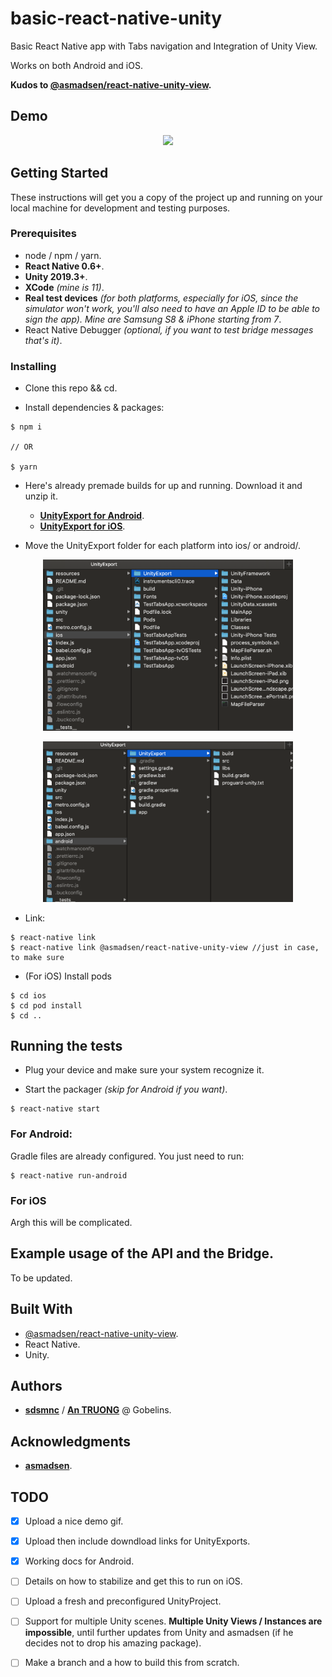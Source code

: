 # basic-react-native-unity

Basic React Native app with Tabs navigation and Integration of Unity View.

Works on both Android and iOS.

**Kudos to [@asmadsen/react-native-unity-view](https://github.com/asmadsen/react-native-unity-view).**


## Demo

<p align="center">
  <img width="384" height="auto" src="./resources/demo00.gif">
</p>


## Getting Started

These instructions will get you a copy of the project up and running on your local machine for development and testing purposes. 


### Prerequisites

- node / npm / yarn.
- **React Native 0.6+**.
- **Unity 2019.3+**.
- **XCode** *(mine is 11)*.
- **Real test devices** *(for both platforms, especially for iOS, since the simulator won't work, you'll also need to have an Apple ID to be able to sign the app). Mine are Samsung S8 & iPhone starting from 7*.
- React Native Debugger *(optional, if you want to test bridge messages that's it)*.


### Installing

- Clone this repo && cd.

- Install dependencies & packages:

```
$ npm i

// OR

$ yarn
```

- Here's already premade builds for up and running. Download it and unzip it.

    - [**UnityExport for Android**](https://www.dropbox.com/s/5h0nef78fox0igt/UnityExport-android.zip?dl=0).
    - [**UnityExport for iOS**](https://www.dropbox.com/s/fkuncvje5w4bqpm/UnityExport-ios.zip?dl=0).


- Move the UnityExport folder for each platform into ios/ or android/.

<p align="center">
  <img width="400" height="auto" src="./resources/unity-export-ios.png">
</p>

<p align="center">
  <img width="400" height="auto" src="./resources/unity-export-android.png">
</p>


- Link:

```
$ react-native link
$ react-native link @asmadsen/react-native-unity-view //just in case, to make sure
```
- (For iOS) Install pods
```
$ cd ios
$ cd pod install
$ cd ..
```


## Running the tests

- Plug your device and make sure your system recognize it.

- Start the packager *(skip for Android if you want)*.
```
$ react-native start
```

### For Android:

Gradle files are already configured. You just need to run:

```
$ react-native run-android
```


### For iOS
Argh this will be complicated.


## Example usage of the API and the Bridge.
To be updated.


## Built With

- [@asmadsen/react-native-unity-view](https://github.com/asmadsen/react-native-unity-view).
- React Native.
- Unity.


## Authors

- [**sdsmnc**](https://github.com/sdsmnc221) / [**An TRUONG**](https://antr.tech) @ Gobelins.


## Acknowledgments

- [**asmadsen**](https://github.com/asmadsen).


## TODO

- [x] Upload a nice demo gif.
- [X] Upload then include downdload links for UnityExports.
- [x] Working docs for Android.
- [ ] Details on how to stabilize and get this to run on iOS.
- [ ] Upload a fresh and preconfigured UnityProject.
- [ ] Support for multiple Unity scenes. **Multiple Unity Views / Instances are impossible**, until further updates from Unity and asmadsen (if he decides not to drop his amazing package).
- [ ] Make a branch and a how to build this from scratch.

